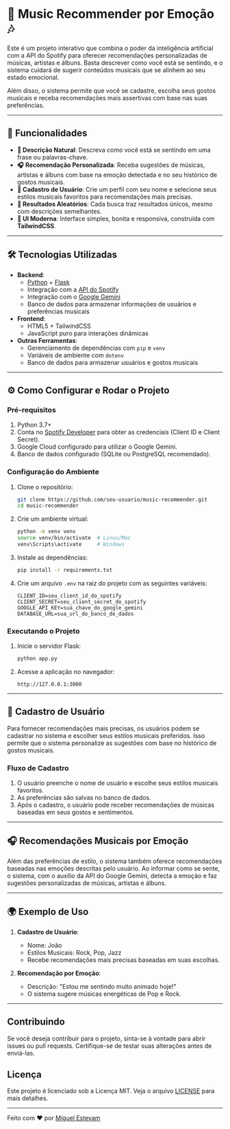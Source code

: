 # 🎵 **Music Recommender por Emoção** 🎶

Este é um projeto interativo que combina o poder da inteligência artificial com a API do Spotify para oferecer recomendações personalizadas de músicas, artistas e álbuns. Basta descrever como você está se sentindo, e o sistema cuidará de sugerir conteúdos musicais que se alinhem ao seu estado emocional.

Além disso, o sistema permite que você se cadastre, escolha seus gostos musicais e receba recomendações mais assertivas com base nas suas preferências.

---

## 🚀 **Funcionalidades**
- **🎤 Descrição Natural**: Descreva como você está se sentindo em uma frase ou palavras-chave.
- **🎧 Recomendação Personalizada**: Receba sugestões de músicas, artistas e álbuns com base na emoção detectada e no seu histórico de gostos musicais.
- **📝 Cadastro de Usuário**: Crie um perfil com seu nome e selecione seus estilos musicais favoritos para recomendações mais precisas.
- **🔄 Resultados Aleatórios**: Cada busca traz resultados únicos, mesmo com descrições semelhantes.
- **🌟 UI Moderna**: Interface simples, bonita e responsiva, construída com **TailwindCSS**.

---

## 🛠️ **Tecnologias Utilizadas**
- **Backend**: 
  - [Python](https://www.python.org/) + [Flask](https://flask.palletsprojects.com/)
  - Integração com a [API do Spotify](https://developer.spotify.com/documentation/web-api/)
  - Integração com o [Google Gemini](https://cloud.google.com/ai-generative)
  - Banco de dados para armazenar informações de usuários e preferências musicais
- **Frontend**: 
  - HTML5 + TailwindCSS
  - JavaScript puro para interações dinâmicas
- **Outras Ferramentas**:
  - Gerenciamento de dependências com `pip` e `venv`
  - Variáveis de ambiente com `dotenv`
  - Banco de dados para armazenar usuários e gostos musicais

---

## ⚙️ **Como Configurar e Rodar o Projeto**

### Pré-requisitos
1. Python 3.7+
2. Conta no [Spotify Developer](https://developer.spotify.com/) para obter as credenciais (Client ID e Client Secret).
3. Google Cloud configurado para utilizar o Google Gemini.
4. Banco de dados configurado (SQLite ou PostgreSQL recomendado).

### Configuração do Ambiente
1. Clone o repositório:
    ```bash
    git clone https://github.com/seu-usuario/music-recommender.git
    cd music-recommender
    ```

2. Crie um ambiente virtual:
    ```bash
    python -m venv venv
    source venv/bin/activate  # Linux/Mac
    venv\Scripts\activate     # Windows
    ```

3. Instale as dependências:
    ```bash
    pip install -r requirements.txt
    ```

4. Crie um arquivo `.env` na raiz do projeto com as seguintes variáveis:
    ```
    CLIENT_ID=seu_client_id_do_spotify
    CLIENT_SECRET=seu_client_secret_do_spotify
    GOOGLE_API_KEY=sua_chave_do_google_gemini
    DATABASE_URL=sua_url_do_banco_de_dados
    ```

### Executando o Projeto
1. Inicie o servidor Flask:
    ```bash
    python app.py
    ```

2. Acesse a aplicação no navegador:
    ```
    http://127.0.0.1:3000
    ```

---

## 👤 **Cadastro de Usuário**

Para fornecer recomendações mais precisas, os usuários podem se cadastrar no sistema e escolher seus estilos musicais preferidos. Isso permite que o sistema personalize as sugestões com base no histórico de gostos musicais.

### Fluxo de Cadastro
1. O usuário preenche o nome de usuário e escolhe seus estilos musicais favoritos.
2. As preferências são salvas no banco de dados.
3. Após o cadastro, o usuário pode receber recomendações de músicas baseadas em seus gostos e sentimentos.

---

## 🎧 **Recomendações Musicais por Emoção**

Além das preferências de estilo, o sistema também oferece recomendações baseadas nas emoções descritas pelo usuário. Ao informar como se sente, o sistema, com o auxílio da API do Google Gemini, detecta a emoção e faz sugestões personalizadas de músicas, artistas e álbuns.

---

## 🌍 **Exemplo de Uso**

1. **Cadastro de Usuário**:
   - Nome: João
   - Estilos Musicais: Rock, Pop, Jazz
   - Recebe recomendações mais precisas baseadas em suas escolhas.

2. **Recomendação por Emoção**:
   - Descrição: "Estou me sentindo muito animado hoje!"
   - O sistema sugere músicas energéticas de Pop e Rock.

---

## Contribuindo

Se você deseja contribuir para o projeto, sinta-se à vontade para abrir issues ou pull requests. Certifique-se de testar suas alterações antes de enviá-las.

## Licença

Este projeto é licenciado sob a Licença MIT. Veja o arquivo [LICENSE](LICENSE) para mais detalhes.

---

Feito com ❤️ por [Miguel Estevam](https://github.com/MiguelEstevam)

